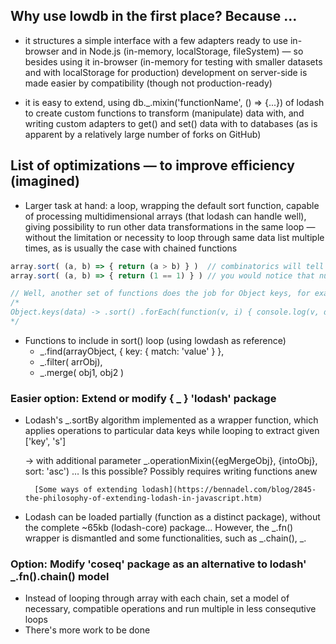 ## Why use lowdb in the first place? Because …

- it structures a simple interface with a few adapters ready to use in-browser and in Node.js (in-memory, localStorage, fileSystem) — so besides using it in-browser (in-memory for testing with smaller datasets and with localStorage for production) development on server-side is made easier by compatibility (though not production-ready)

- it is easy to extend, using db._.mixin('functionName', () => {...}) of lodash to create custom functions to transform (manipulate) data with, and writing custom adapters to get() and set() data with to databases (as is apparent by a relatively large number of forks on GitHub)


## List of optimizations — to improve efficiency (imagined)

- Larger task at hand: a loop, wrapping the default sort function, capable of processing multidimensional arrays (that lodash can handle well), giving possibility to run other data transformations in the same loop — without the limitation or necessity to loop through same data list multiple times, as is usually the case with chained functions

```js
array.sort( (a, b) => { return (a > b) } )  // combinatorics will tell you how many loops are necessary to sort an array of N items
array.sort( (a, b) => { return (1 == 1) } ) // you would notice that number of loops equals number of items in array

// Well, another set of functions does the job for Object keys, for example ...
/*
Object.keys(data) -> .sort() .forEach(function(v, i) { console.log(v, data[v]); });
*/
```

- Functions to include in sort() loop (using lowdash as reference)
    - _.find(arrayObject, { key: { match: 'value' } },
    - _.filter( arrObj),
    - _.merge( obj1, obj2 )
    

### Easier option: Extend or modify { _ } 'lodash' package

- Lodash's _.sortBy algorithm implemented as a wrapper function, which applies operations to particular data keys while looping to extract given ['key', 's']

	-> 	with additional parameter _.operationMixin({egMergeObj}, {intoObj}, sort: 'asc')
        … Is this possible? Possibly requires writing functions anew

        [Some ways of extending lodash](https://bennadel.com/blog/2845-the-philosophy-of-extending-lodash-in-javascript.htm)
          
- Lodash can be loaded partially (function as a distinct package), without the complete ~65kb (lodash-core) package... However, the _.fn() wrapper is dismantled and some functionalities, such as _.chain(), _.


### Option: Modify 'coseq' package as an alternative to lodash' _.fn().chain() model

- Instead of looping through array with each chain, set a model of necessary, compatible operations and run multiple in less consequtive loops
- There's more work to be done
